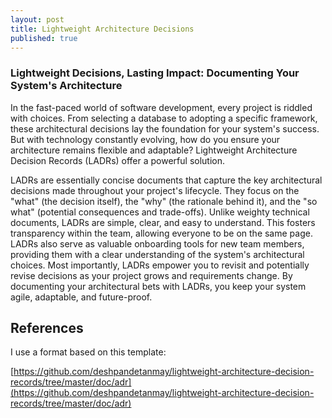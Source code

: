 ```yaml
---
layout: post
title: Lightweight Architecture Decisions
published: true
---
```


### Lightweight Decisions, Lasting Impact: Documenting Your System's Architecture

In the fast-paced world of software development, every project is riddled with choices. From selecting 
a database to adopting a specific framework, these architectural decisions lay the foundation for your 
system's success. But with technology constantly evolving, how do you ensure your architecture remains 
flexible and adaptable? Lightweight Architecture Decision Records (LADRs) offer a powerful solution.

LADRs are essentially concise documents that capture the key architectural decisions made throughout 
your project's lifecycle. They focus on the "what" (the decision itself), the "why" (the rationale 
behind it), and the "so what" (potential consequences and trade-offs). Unlike weighty technical 
documents, LADRs are simple, clear, and easy to understand. This fosters transparency within the team, 
allowing everyone to be on the same page. LADRs also serve as valuable onboarding tools for new team 
members, providing them with a clear understanding of the system's architectural choices. Most 
importantly, LADRs empower you to revisit and potentially revise decisions as your project grows and 
requirements change. By documenting your architectural bets with LADRs, you keep your system agile, 
adaptable, and future-proof. 

## References
I use a format based on this template: 

[https://github.com/deshpandetanmay/lightweight-architecture-decision-records/tree/master/doc/adr](https://github.com/deshpandetanmay/lightweight-architecture-decision-records/tree/master/doc/adr)
